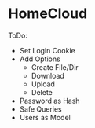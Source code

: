 # HomeCloud
ToDo:
 - Set Login Cookie
 - Add Options
    - Create File/Dir
    - Download
    - Upload
    - Delete
- Password as Hash
- Safe Queries
- Users as Model
